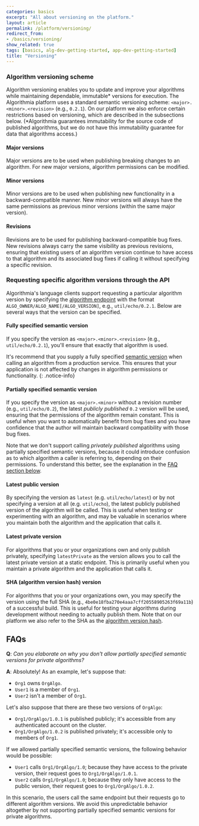 ```yaml
---
categories: basics
excerpt: "All about versioning on the platform."
layout: article
permalink: /platform/versioning/
redirect_from:
- /basics/versioning/
show_related: true
tags: [basics, alg-dev-getting-started, app-dev-getting-started]
title: "Versioning"
---
```


### Algorithm versioning scheme

Algorithm versioning enables you to update and improve your algorithms while maintaining dependable, immutable* versions for execution. The Algorithmia platform uses a standard semantic versioning scheme: `<major>.<minor>.<revision>` (e.g., `0.2.1`). On our platform we also enforce certain restrictions based on versioning, which are described in the subsections below. (*Algorithmia guarantees immutability for the source code of published algorithms, but we do not have this immutability guarantee for data that algorithms access.)

#### Major versions

Major versions are to be used when publishing breaking changes to an algorithm. For new major versions, algorithm permissions can be modified.

#### Minor versions

Minor versions are to be used when publishing new functionality in a backward-compatible manner. New minor versions will always have the same permissions as previous minor versions (within the same major version).

#### Revisions

Revisions are to be used for publishing backward-compatible bug fixes. New revisions always carry the same visibility as previous revisions, ensuring that existing users of an algorithm version continue to have access to that algorithm and its associated bug fixes if calling it without specifying a specific revision.

### Requesting specific algorithm versions through the API

Algorithmia's language clients support requesting a particular algorithm version by specifying the [algorithm endpoint](/developers/glossary#algorithm-endpoint) with the format `ALGO_OWNER/ALGO_NAME[/ALGO_VERSION]`, e.g., `util/echo/0.2.1`. Below are several ways that the version can be specified.

#### Fully specified semantic version

If you specify the version as `<major>.<minor>.<revision>` (e.g., `util/echo/0.2.1`), you'll ensure that exactly that algorithm is used.

It's recommend that you supply a fully specified [semantic version](/developers/glossary#algorithm-semantic-version) when calling an algorithm from a production service. This ensures that your application is not affected by changes in algorithm permissions or functionality.
{: .notice-info}

#### Partially specified semantic version

If you specify the version as `<major>.<minor>` without a revision number (e.g., `util/echo/0.2`), the latest *publicly published* `0.2` version will be used, ensuring that the permissions of the algorithm remain constant. This is useful when you want to automatically benefit from bug fixes and you have confidence that the author will maintain backward compatibility with those bug fixes.

Note that we don't support calling *privately published* algorithms using partially specified semantic versions, because it could introduce confusion as to which algorithm a caller is referring to, depending on their permissions. To understand this better, see the explanation in the [FAQ section below](#faqs).

#### Latest public version

By specifying the version as `latest` (e.g. `util/echo/latest`) or by not specifying a version at all (e.g. `util/echo`), the latest publicly published version of the algorithm will be called. This is useful when testing or experimenting with an algorithm, and may be valuable in scenarios where you maintain both the algorithm and the application that calls it.

#### Latest private version

For algorithms that you or your organizations own and only publish privately, specifying `latestPrivate` as the version allows you to call the latest private version at a static endpoint. This is primarily useful when you maintain a private algorithm and the application that calls it.

#### SHA (algorithm version hash) version

For algorithms that you or your organizations own, you may specify the version using the full SHA (e.g., `4be0e18fba270e4aaa7cff20558905263f69a11b`) of a successful build. This is useful for testing your algorithms during development without needing to actually publish them. Note that on our platform we also refer to the SHA as the [algorithm version hash](/developers/glossary#algorithm-version-hash).

## FAQs

**Q**: <em>Can you elaborate on why you don't allow partially specified semantic versions for private algorithms?</em>

**A**: Absolutely! As an example, let's suppose that:

- `Org1` owns `OrgAlgo`.
- `User1` is a member of `Org1`.
- `User2` isn't a member of `Org1`.

Let's also suppose that there are these two versions of `OrgAlgo`:

- `Org1/OrgAlgo/1.0.1` is published publicly; it's accessible from any authenticated account on the cluster.
- `Org1/OrgAlgo/1.0.2` is published privately; it's accessible only to members of `Org1`.

If we allowed partially specified semantic versions, the following behavior would be possible:

- `User1` calls `Org1/OrgAlgo/1.0`; because they have access to the private version, their request goes to `Org1/OrgAlgo/1.0.1`.
- `User2` calls `Org1/OrgAlgo/1.0`; because they only have access to the public version, their request goes to `Org1/OrgAlgo/1.0.2`.

In this scenario, the users call the same endpoint but their requests go to different algorithm versions. We avoid this unpredictable behavior altogether by not supporting partially specified semantic versions for private algorithms.
